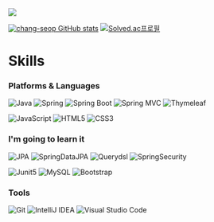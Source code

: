 <img src="https://capsule-render.vercel.app/api?type=slice&color=ffe4af&height=200&section=header&text=Shin%20Chang%20Seop&fontSize=35&rotate=13&fontAlignY=30&fontAlign=70&fontColor=FFFFFF&desc=Git%20Hub&descAlignY=45&descAlign=81" />

[![chang-seop GitHub stats](https://github-readme-stats.vercel.app/api?username=chang-seop&theme=dracula)](https://github.com/chang-seop/github-readme-stats)
[![Solved.ac프로필](http://mazassumnida.wtf/api/generate_badge?boj=ikavon)](https://solved.ac/ikavon)

# Skills
### Platforms & Languages
![Java](https://img.shields.io/badge/Java-007396.svg?&style=for-the-badge&logo=Java&logoColor=white)
![Spring](https://img.shields.io/badge/Spring-6DB33F.svg?&style=for-the-badge&logo=Spring&logoColor=white)
![Spring Boot](https://img.shields.io/badge/Spring%20Boot-6DB33F.svg?&style=for-the-badge&logo=SpringBoot&logoColor=white)
![Spring MVC](https://img.shields.io/badge/Spring%20MVC-6DB33F.svg?&style=for-the-badge&logo=Spring&logoColor=white)
![Thymeleaf](https://img.shields.io/badge/Thymeleaf-005F0F.svg?&style=for-the-badge&logo=Thymeleaf&logoColor=white)

![JavaScript](https://img.shields.io/badge/JavaScript-F7DF1E.svg?&style=for-the-badge&logo=JavaScript&logoColor=white)
![HTML5](https://img.shields.io/badge/HTML5-E34F26.svg?&style=for-the-badge&logo=HTML5&logoColor=white)
![CSS3](https://img.shields.io/badge/CSS3-1572B6.svg?&style=for-the-badge&logo=CSS3&logoColor=white)

### I'm going to learn it
![JPA](https://img.shields.io/badge/JPA-59666C.svg?&style=for-the-badge&logo=Hibernate&logoColor=white)
![SpringDataJPA](https://img.shields.io/badge/Spring%20Data%20JPA-6DB33F.svg?&style=for-the-badge&logo=Spring&logoColor=white)
![Querydsl](https://img.shields.io/badge/Querydsl-007ACC.svg?&style=for-the-badge&logo=Spring&logoColor=white)
![SpringSecurity](https://img.shields.io/badge/Spring%20Security-6DB33F.svg?&style=for-the-badge&logo=Spring-Security&logoColor=white)

![Junit5](https://img.shields.io/badge/Junit5-25A162.svg?&style=for-the-badge&logo=Junit5&logoColor=white)
![MySQL](https://img.shields.io/badge/mySQL-4479A1.svg?&style=for-the-badge&logo=MySQL&logoColor=white)
![Bootstrap](https://img.shields.io/badge/Bootstrap-7952B3.svg?&style=for-the-badge&logo=Bootstrap&logoColor=white)

### Tools
![Git](https://img.shields.io/badge/Git-F05032.svg?&style=for-the-badge&logo=Git&logoColor=white)
![IntelliJ IDEA](https://img.shields.io/badge/IntelliJ_IDEA-000000.svg?&style=for-the-badge&logo=IntelliJIDEA&logoColor=white)
![Visual Studio Code](https://img.shields.io/badge/Visual%20Studio%20Code-007ACC.svg?&style=for-the-badge&logo=Visual%20Studio%20Code&logoColor=white)

<!--
**chang-seop/chang-seop** is a ✨ _special_ ✨ repository because its `README.md` (this file) appears on your GitHub profile.

Here are some ideas to get you started:

- 🔭 I’m currently working on ...
- 🌱 I’m currently learning ...
- 👯 I’m looking to collaborate on ...
- 🤔 I’m looking for help with ...
- 💬 Ask me about ...
- 📫 How to reach me: ...
- 😄 Pronouns: ...
- ⚡ Fun fact: ...
-->

